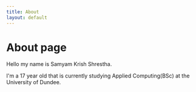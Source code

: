 ```yaml
---
title: About
layout: default
---
```


# About page

<p>Hello my name is Samyam Krish Shrestha.</p>
I'm a 17 year old that is currently studying Applied Computing(BSc) at the University of Dundee.
